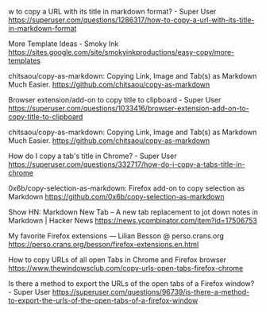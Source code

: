 
w to copy a URL with its title in markdown format? - Super User
https://superuser.com/questions/1286317/how-to-copy-a-url-with-its-title-in-markdown-format

More Template Ideas - Smoky Ink
https://sites.google.com/site/smokyinkproductions/easy-copy/more-templates

chitsaou/copy-as-markdown: Copying Link, Image and Tab(s) as Markdown Much Easier.
https://github.com/chitsaou/copy-as-markdown

Browser extension/add-on to copy title to clipboard - Super User
https://superuser.com/questions/1033416/browser-extension-add-on-to-copy-title-to-clipboard

chitsaou/copy-as-markdown: Copying Link, Image and Tab(s) as Markdown Much Easier.
https://github.com/chitsaou/copy-as-markdown

How do I copy a tab's title in Chrome? - Super User
https://superuser.com/questions/332717/how-do-i-copy-a-tabs-title-in-chrome

0x6b/copy-selection-as-markdown: Firefox add-on to copy selection as Markdown
https://github.com/0x6b/copy-selection-as-markdown

Show HN: Markdown New Tab – A new tab replacement to jot down notes in Markdown | Hacker News
https://news.ycombinator.com/item?id=17506753

My favorite Firefox extensions — Lilian Besson @ perso.crans.org
https://perso.crans.org/besson/firefox-extensions.en.html

How to copy URLs of all open Tabs in Chrome and Firefox browser
https://www.thewindowsclub.com/copy-urls-open-tabs-firefox-chrome

Is there a method to export the URLs of the open tabs of a Firefox window? - Super User
https://superuser.com/questions/96739/is-there-a-method-to-export-the-urls-of-the-open-tabs-of-a-firefox-window

